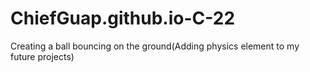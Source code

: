# ChiefGuap.github.io-C-22
Creating a ball bouncing on the ground(Adding physics element to my future projects)
